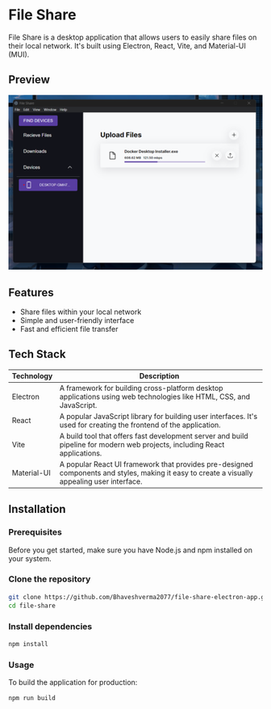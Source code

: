 # File Share

File Share is a desktop application that allows users to easily share files on their local network. It's built using Electron, React, Vite, and Material-UI (MUI).

## Preview

![image of app when uploading file](./screenshots/file-upload.png)

## Features

- Share files within your local network
- Simple and user-friendly interface
- Fast and efficient file transfer

## Tech Stack

| Technology    | Description                                       |
|---------------|---------------------------------------------------|
| Electron      | A framework for building cross-platform desktop applications using web technologies like HTML, CSS, and JavaScript. |
| React         | A popular JavaScript library for building user interfaces. It's used for creating the frontend of the application. |
| Vite          | A build tool that offers fast development server and build pipeline for modern web projects, including React applications. |
| Material-UI   | A popular React UI framework that provides pre-designed components and styles, making it easy to create a visually appealing user interface. |


## Installation

### Prerequisites

Before you get started, make sure you have Node.js and npm installed on your system.

### Clone the repository

```bash
git clone https://github.com/Bhaveshverma2077/file-share-electron-app.git
cd file-share
```

### Install dependencies

```bash
npm install
```

### Usage

To build the application for production:

```bash
npm run build
```
